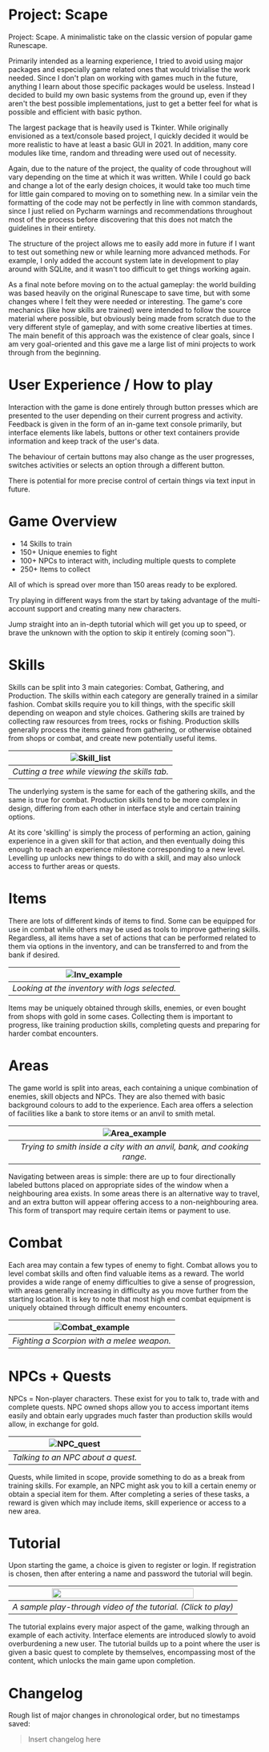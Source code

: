 # Project: Scape
Project: Scape. A minimalistic take on the classic version of popular game Runescape.

Primarily intended as a learning experience, I tried to avoid using major packages and especially game related ones that would trivialise the work needed. Since I don't plan on working with games much in the future, anything I learn about those specific packages would be useless. Instead I decided to build my own basic systems from the ground up, even if they aren't the best possible implementations, just to get a better feel for what is possible and efficient with basic python. 

The largest package that is heavily used is Tkinter. While originally envisioned as a text/console based project, I quickly decided it would be more realistic to have at least a basic GUI in 2021. In addition, many core modules like time, random and threading were used out of necessity.

Again, due to the nature of the project, the quality of code throughout will vary depending on the time at which it was written. While I could go back and change a lot of the early design choices, it would take too much time for little gain compared to moving on to something new. In a similar vein the formatting of the code may not be perfectly in line with common standards, since I just relied on Pycharm warnings and recommendations throughout most of the process before discovering that this does not match the guidelines in their entirety.

The structure of the project allows me to easily add more in future if I want to test out something new or while learning more advanced methods. For example, I only added the account system late in development to play around with SQLite, and it wasn't too difficult to get things working again. 

As a final note before moving on to the actual gameplay: the world building was based heavily on the original Runescape to save time, but with some changes where I felt they were needed or interesting. The game's core mechanics (like how skills are trained) were intended to follow the source material where possible, but obviously being made from scratch due to the very different style of gameplay, and with some creative liberties at times. The main benefit of this approach was the existence of clear goals, since I am very goal-oriented and this gave me a large list of mini projects to work through from the beginning.


# User Experience / How to play
Interaction with the game is done entirely through button presses which are presented to the user depending on their current progress and activity. Feedback is given in the form of an in-game text console primarily, but interface elements like labels, buttons or other text containers provide information and keep track of the user's data.

The behaviour of certain buttons may also change as the user progresses, switches activities or selects an option through a different button.

There is potential for more precise control of certain things via text input in future. 


# Game Overview 
- 14 Skills to train
- 150+ Unique enemies to fight
- 100+ NPCs to interact with, including multiple quests to complete
- 250+ Items to collect 

All of which is spread over more than 150 areas ready to be explored. 

Try playing in different ways from the start by taking advantage of the multi-account support and creating many new characters. 

Jump straight into an in-depth tutorial which will get you up to speed, or brave the unknown with the option to skip it entirely (coming soon™).


# Skills
Skills can be split into 3 main categories: Combat, Gathering, and Production. The skills within each category are generally trained in a similar fashion. Combat skills require you to kill things, with the specific skill depending on weapon and style choices. Gathering skills are trained by collecting raw resources from trees, rocks or fishing. Production skills generally process the items gained from gathering, or otherwise obtained from shops or combat, and create new potentially useful items.

| ![Skill_list](https://user-images.githubusercontent.com/96324587/147042795-df45c086-91c6-46fc-a399-a1785dd97b24.PNG) | 
|:--:| 
| *Cutting a tree while viewing the skills tab.* |

The underlying system is the same for each of the gathering skills, and the same is true for combat. Production skills tend to be more complex in design, differing from each other in interface style and certain training options.

At its core 'skilling' is simply the process of performing an action, gaining experience in a given skill for that action, and then eventually doing this enough to reach an experience milestone corresponding to a new level. Levelling up unlocks new things to do with a skill, and may also unlock access to further areas or quests.


# Items
There are lots of different kinds of items to find. Some can be equipped for use in combat while others may be used as tools to improve gathering skills. Regardless, all items have a set of actions that can be performed related to them via options in the inventory, and can be transferred to and from the bank if desired. 

| ![Inv_example](https://user-images.githubusercontent.com/96324587/147043322-c72f4b8b-505e-4b9f-a3e9-b92aeb24c08f.PNG) | 
|:--:| 
| *Looking at the inventory with logs selected.* |

Items may be uniquely obtained through skills, enemies, or even bought from shops with gold in some cases. Collecting them is important to progress, like training production skills, completing quests and preparing for harder combat encounters.


# Areas
The game world is split into areas, each containing a unique combination of enemies, skill objects and NPCs. They are also themed with basic background colours to add to the experience. Each area offers a selection of facilities like a bank to store items or an anvil to smith metal.

| ![Area_example](https://user-images.githubusercontent.com/96324587/147043601-585fe28f-d7e5-4b11-bc28-ea1c35f84553.PNG) | 
|:--:| 
| *Trying to smith inside a city with an anvil, bank, and cooking range.* |

Navigating between areas is simple: there are up to four directionally labeled buttons placed on appropriate sides of the window when a neighbouring area exists. In some areas there is an alternative way to travel, and an extra button will appear offering access to a non-neighbouring area. This form of transport may require certain items or payment to use.


# Combat
Each area may contain a few types of enemy to fight. Combat allows you to level combat skills and often find valuable items as a reward. The world provides a wide range of enemy difficulties to give a sense of progression, with areas generally increasing in difficulty as you move further from the starting location. It is key to note that most high end combat equipment is uniquely obtained through difficult enemy encounters.


| ![Combat_example](https://user-images.githubusercontent.com/96324587/147045032-1656c3c3-2a87-494c-b178-7399f6478ed7.PNG) | 
|:--:| 
| *Fighting a Scorpion with a melee weapon.* |

# NPCs + Quests
NPCs = Non-player characters. These exist for you to talk to, trade with and complete quests. NPC owned shops allow you to access important items easily and obtain early upgrades much faster than production skills would allow, in exchange for gold. 

| ![NPC_quest](https://user-images.githubusercontent.com/96324587/147043909-77c7b290-375d-4abc-8357-9b9d92f8b46d.PNG) | 
|:--:| 
| *Talking to an NPC about a quest.* |

Quests, while limited in scope, provide something to do as a break from training skills. For example, an NPC might ask you to kill a certain enemy or obtain a special item for them. After completing a series of these tasks, a reward is given which may include items, skill experience or access to a new area.


# Tutorial
Upon starting the game, a choice is given to register or login. If registration is chosen, then after entering a name and password the tutorial will begin. 

| [<img src="https://user-images.githubusercontent.com/96324587/147043985-11039c54-05df-4a4a-bab8-090c05da05f7.PNG" width="80%">](https://youtu.be/le1BLLInPfU) | 
|:--:| 
| *A sample play-through video of the tutorial. (Click to play)* |

The tutorial explains every major aspect of the game, walking through an example of each activity. Interface elements are introduced slowly to avoid overburdening a new user. The tutorial builds up to a point where the user is given a basic quest to complete by themselves, encompassing most of the content, which unlocks the main game upon completion.


# Changelog
Rough list of major changes in chronological order, but no timestamps saved:

> Insert changelog here
